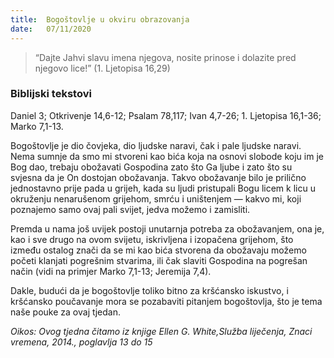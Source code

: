```yaml
---
title:  Bogoštovlje u okviru obrazovanja
date:   07/11/2020
---
```


> <p></p>
> “Dajte Jahvi slavu imena njegova, nosite prinose i dolazite pred njegovo lice!” (1. Ljetopisa 16,29)

### Biblijski tekstovi
Daniel 3; Otkrivenje 14,6-12; Psalam 78,117; Ivan 4,7-26; 1. Ljetopisa 16,1-36; Marko 7,1-13.

Bogoštovlje je dio čovjeka, dio ljudske naravi, čak i pale ljudske naravi. Nema sumnje da smo mi stvoreni kao bića koja na osnovi slobode koju im je Bog dao, trebaju obožavati Gospodina zato što Ga ljube i zato što su svjesna da je On dostojan obožavanja. Takvo obožavanje bilo je prilično jednostavno prije pada u grijeh, kada su ljudi pristupali Bogu licem k licu u okruženju nenarušenom grijehom, smrću i uništenjem — kakvo mi, koji poznajemo samo ovaj pali svijet, jedva možemo i zamisliti.

Premda u nama još uvijek postoji unutarnja potreba za obožavanjem, ona je, kao i sve drugo na ovom svijetu, iskrivljena i izopačena grijehom, što između ostalog znači da se mi kao bića stvorena da obožavaju možemo početi klanjati pogrešnim stvarima, ili čak slaviti Gospodina na pogrešan način (vidi na primjer Marko 7,1-13; Jeremija 7,4).

Dakle, budući da je bogoštovlje toliko bitno za kršćansko iskustvo, i kršćansko poučavanje mora se pozabaviti pitanjem bogoštovlja, što je tema naše pouke za ovaj tjedan.

*Oikos: Ovog tjedna čitamo iz knjige Ellen G. White,Služba liječenja, Znaci vremena, 2014., poglavlja 13 do 15*
